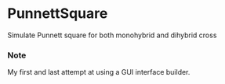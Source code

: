 # PunnettSquare
Simulate Punnett square for both monohybrid and dihybrid cross

### Note
My first and last attempt at using a GUI interface builder.
